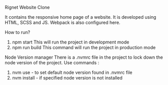 Rignet Website Clone

It contains the responsive home page of a website.
It is developed using HTML, SCSS and JS.
Webpack is also configured here.

How to run?

1. npm start
This will run the project in development mode
2. npm run build
This command will run the project in production mode

Node Version manager
There is a .nvmrc file in the project to lock down the node version of the project.
Use commands : 
1. nvm use - to set default node version found in .nvmrc file
2. nvm install - if specified node version is not installed
